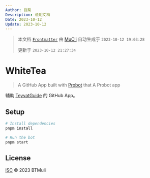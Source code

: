 ```yaml
---
Author: 目棃
Description: 说明文档
Date: 2023-10-12
Update: 2023-10-12
---
```


> 本文档 [`Frontmatter`](https://github.com/BTMuli/MuCli#Frontmatter) 由 [MuCli](https://github.com/BTMuli/Mucli) 自动生成于 `2023-10-12 19:03:28`
>
> 更新于 `2023-10-12 21:27:34`

# WhiteTea

> A GitHub App built with [Probot](https://github.com/probot/probot) that A Probot app

辅助 [TeyvatGuide](https://github.com/BTMuli/TeyvatGuide) 的 GitHub App。

## Setup

```sh
# Install dependencies
pnpm install

# Run the bot
pnpm start
```

## License

[ISC](LICENSE) © 2023 BTMuli
